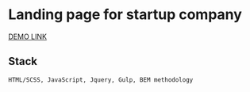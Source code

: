 # Landing page for startup company

[DEMO LINK](https://denkondratiev.github.io/layout_miami/)

## Stack
    HTML/SCSS, JavaScript, Jquery, Gulp, BEM methodology

